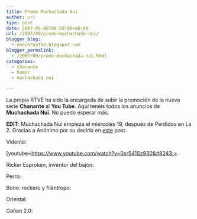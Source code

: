 ```yaml
---
title: Promo Muchachada Nui
author: uri
type: post
date: 2007-09-06T08:59:00+00:00
url: /2007/09/promo-muchachada-nui/
blogger_blog:
  - enochrooted.blogspot.com
blogger_permalink:
  - /2007/09/promo-muchachada-nui.html
categories:
  - chanante
  - humor
  - muchachada nui

---
```

La propia RTVE ha sido la encargada de subir la promoción de la nueva serie <span style="font-weight:bold;">Chanante</span> al <span style="font-weight:bold;">You Tube</span>. Aquí tenéis todos los anuncios de <span style="font-weight:bold;">Muchachada Nui</span>. No puedo esperar más.

<span style="font-weight:bold;">EDIT</span>: Muchachada Nui empieza el miércoles 19, después de Perdidos en La 2. Gracias a Anónimo por su decirlo en [este][1] post.

Vidente:

[youtube=https://www.youtube.com/watch?v=0xr541Sz930&#8243;>

Ricker Esproken, inventor del bajón:

Perro:

Bono: rockero y filántropo:

Oriental:

Gañan 2.0:

 [1]: https://enochrooted.blogspot.com/2007/09/muchachada-nui.html